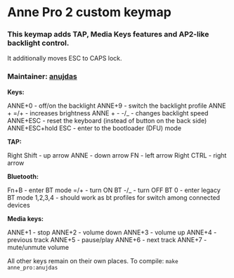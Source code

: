 # Anne Pro 2 custom keymap

### This keymap adds TAP, Media Keys features and AP2-like backlight control.
It additionally moves ESC to CAPS lock.
### Maintainer: [anujdas](https://github.com/anujdas)


__Keys:__

ANNE+0 - off/on the backlight
ANNE+9 - switch the backlight profile
ANNE + =/+ - increases brightness
ANNE + - -/_ - changes backlight speed
ANNE+ESC - reset the keyboard (instead of button on the back side)
ANNE+ESC+hold ESC - enter to the bootloader (DFU) mode

__TAP:__

Right Shift - up arrow
ANNE - down arrow
FN - left arrow
Right CTRL - right arrow


__Bluetooth:__

Fn+B - enter BT mode
=/+ - turn ON BT
-/_ - turn OFF BT
0 - enter legacy BT mode
1,2,3,4 - should work as bt profiles for switch among connected devices


**Media keys:**

ANNE+1 - stop
ANNE+2 - volume down
ANNE+3 - volume up
ANNE+4 - previous track
ANNE+5 - pause/play
ANNE+6 - next track
ANNE+7 - mute/unmute volume


All other keys remain on their own places.
To compile: `make anne_pro:anujdas`
